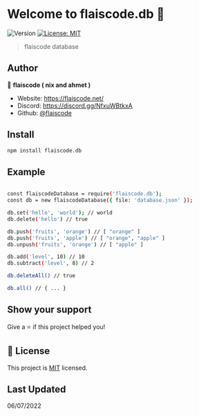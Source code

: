 # Welcome to flaiscode.db 👋
![Version](https://img.shields.io/badge/version-1.0.4-blue.svg?cacheSeconds=2592000)
[![License: MIT](https://img.shields.io/badge/License-MIT-yellow.svg)](https://github.com/flaiscode/database/blob/main/LICENSE)

> flaiscode database

## Author

👤 **flaiscode ( nix and ahmet )**

* Website: https://flaiscode.net/
* Discord: https://discord.gg/NfxuWBtkxA
* Github: [@flaiscode](https://github.com/flaiscode)

## Install

```sh
npm install flaiscode.db
```

## Example

```sh

const flaiscodeDatabase = require('flaiscode.db');
const db = new flaiscodeDatabase({ file: 'database.json' });

db.set('hello', 'world'); // world
db.delete('hello') // true

db.push('fruits', 'orange') // [ "orange" ]
db.push('fruits', 'apple') // [ "orange", "apple" ]
db.unpush('fruits', 'orange') // [ "apple" ]

db.add('level', 10) // 10
db.subtract('level', 8) // 2

db.deleteAll() // true

db.all() // { ... }

```


## Show your support

Give a ⭐️ if this project helped you!


## 📝 License

This project is [MIT](https://github.com/flaiscode/database/blob/main/LICENSE) licensed.

## Last Updated

06/07/2022
